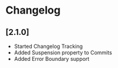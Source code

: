 # Changelog

## [2.1.0]
 - Started Changelog Tracking
 - Added Suspension property to Commits
 - Added Error Boundary support